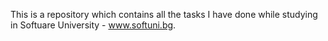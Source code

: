 This is a repository which contains all the tasks I have done while studying in Softuare University - www.softuni.bg.
